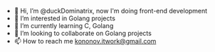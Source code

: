 - 👋 Hi, I’m @duckDominatrix, now I'm doing front-end development
- 👀 I’m interested in Golang projects
- 🌱 I’m currently learning C, Golang
- 💞️ I’m looking to collaborate on Golang projects
- 📫 How to reach me kononov.itwork@gmail.com
